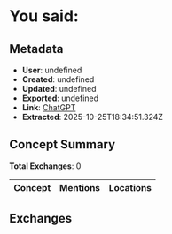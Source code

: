 # **You said:**

## Metadata

- **User**: undefined
- **Created**: undefined
- **Updated**: undefined
- **Exported**: undefined
- **Link**: [ChatGPT](undefined)
- **Extracted**: 2025-10-25T18:34:51.324Z

## Concept Summary

**Total Exchanges**: 0

| Concept | Mentions | Locations |
|---------|----------|----------|

## Exchanges

